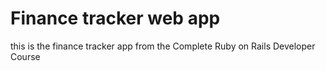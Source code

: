 # Finance tracker web app

this is the finance tracker app from the Complete Ruby on Rails Developer Course
